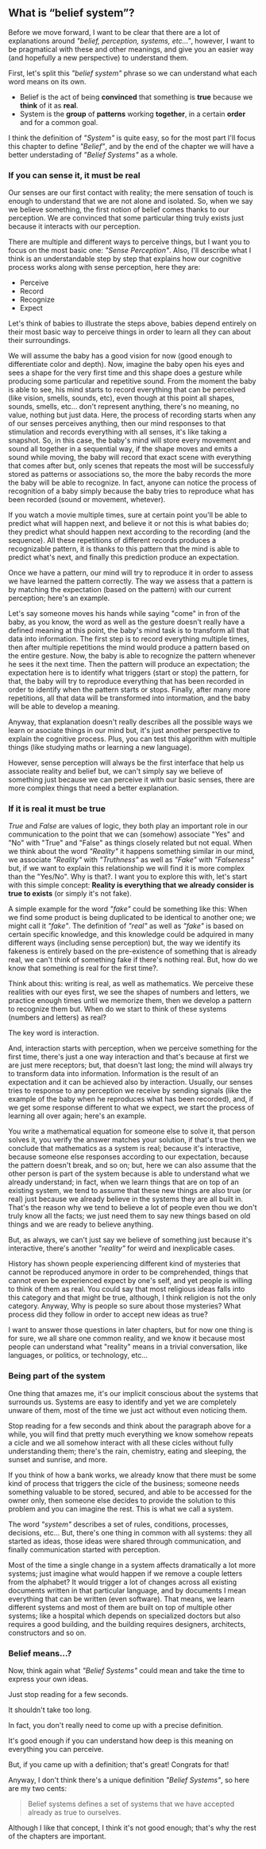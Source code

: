 ## What is “belief system”?

Before we move forward, I want to be clear that there are a lot of explanations around _"belief, perception, systems, etc..."_, however, I want to be pragmatical with these and other meanings, and give you an easier way (and hopefully a new perspective) to understand them.

First, let's split this _"belief system"_ phrase so we can understand what each word means on its own.

  * Belief is the act of being **convinced** that something is **true** because we **think** of it as **real**.
  * System is the **group** of **patterns** working **together**, in a certain **order** and for a common goal.

I think the definition of _"System"_ is quite easy, so for the most part I'll focus this chapter to  define _"Belief"_, and by the end of the chapter we will have a better understading of _"Belief Systems"_ as a whole.

### If you can sense it, it must be real

Our senses are our first contact with reality; the mere sensation of touch is enough to understand that we are not alone and isolated. So, when we say we believe something, the first notion of belief comes thanks to our perception. We are convinced that some particular thing truly exists just because it interacts with our perception.

There are multiple and different ways to perceive things, but I want you to focus on the most basic one: _"Sense Perception"_. Also, I'll describe what I think is an understandable step by step that explains how our cognitive process works along with sense perception, here they are:

  * Perceive
  * Record
  * Recognize
  * Expect

Let's think of babies to illustrate the steps above, babies depend entirely on their most basic way to perceive things in order to learn all they can about their surroundings.

We will assume the baby has a good vision for now (good enough to differentiate color and depth). Now, imagine the baby open his eyes and sees a shape for the very first time and this shape does a gesture while producing some particular and repetitive sound. From the moment the baby is able to see, his mind starts to record everything that can be perceived (like vision, smells, sounds, etc), even though at this point all shapes, sounds, smells, etc... don't represent anything, there's no meaning, no value, nothing but just data. Here, the process of recording starts when any of our senses perceives anything, then our mind responses to that stimulation and records everything with all senses, it's like taking a snapshot. So, in this case, the baby's mind will store every movement and sound all together in a sequential way, if the shape moves and emits a sound while moving, the baby will record that exact scene with everything that comes after but, only scenes that repeats the most will be successfuly stored as patterns or associations so, the more the baby records the more the baby will be able to recognize. In fact, anyone can notice the process of recognition of a baby simply because the baby tries to reproduce what has been recorded (sound or movement, whetever).

If you watch a movie multiple times, sure at certain point you'll be able to predict what will happen next, and believe it or not this is what babies do; they predict what should happen next according to the recording (and the sequence). All these repetitions of different records produces a recognizable pattern, it is thanks to this pattern that the mind is able to predict what's next, and finally this prediction produce an expectation.

Once we have a pattern, our mind will try to reproduce it in order to assess we have learned the pattern correctly. The way we assess that a pattern is by matching the expectation (based on the pattern) with our current perception; here's an example.

Let's say someone moves his hands while saying "come" in fron of the baby, as you know, the word as well as the gesture doesn't really have a defined meaning at this point, the baby's mind task is to transform all that data into information. The first step is to record everything multiple times, then after multiple repetitions the mind would produce a pattern based on the entire gesture. Now, the baby is able to recognize the pattern whenever he sees it the next time. Then the pattern will produce an expectation; the expectation here is to identify what triggers (start or stop) the pattern, for that, the baby will try to reproduce everything that has been recorded in order to identify when the pattern starts or stops. Finally, after many more repetitions, all that data will be transformed into intormation, and the baby will be able to develop a meaning.

Anyway, that explanation doesn't really describes all the possible ways we learn or asociate things in our mind but, it's just another perspective to explain the cognitive process. Plus, you can test this algorithm with multiple things (like studying maths or learning a new language).

However, sense perception will always be the first interface that help us associate reality and belief but, we can't simply say we believe of something just because we can perceive it with our basic senses, there are more complex things that need a better explanation.

### If it is real it must be true

*True* and *False* are values of logic, they both play an important role in our communication to the point that we can (somehow) associate "Yes" and "No" with "True" and "False" as things closely related but not equal. When we think about the word _"Reality"_ it happens something similar in our mind, we associate _"Reality"_ with _"Truthness"_ as well as _"Fake"_ with _"Falseness"_ but, if we want to explain this relationship we will find it is more complex than the "Yes/No". Why is that?. I want you to explore this with, let's start with this simple concept: **Reality is everything that we already consider is true to exists** (or simply it's not fake).

A simple example for the word _"fake"_ could be something like this: When we find some product is being duplicated to be identical to another one; we might call it _"fake"_. The definition of _"real"_ as well as _"fake"_ is based on certain specific knowledge, and this knowledge could be adquired in many different ways (including sense perception) but, the way we identify its fakeness is entirely based on the pre-existence of something that is already real, we can't think of something fake if there's nothing real. But, how do we know that something is real for the first time?.

Think about this: writing is real, as well as mathematics. We perceive these realities with our eyes first, we see the shapes of numbers and letters, we practice enough times until we memorize them, then we develop a pattern to recognize them but. When do we start to think of these systems (numbers and letters) as real?

The key word is interaction.

And, interaction starts with perception, when we perceive something for the first time, there's just a one way interaction and that's because at first we are just mere receptors; but, that doesn't last long; the mind will always try to transform data into information. Information is the result of an expectation and it can be achieved also by interaction. Usually, our senses tries to response to any perception we receive by sending signals (like the example of the baby when he reproduces what has been recorded), and, if we get some response different to what we expect, we start the process of learning all over again; here's an example.

You write a mathematical equation for someone else to solve it, that person solves it, you verify the answer matches your solution, if that's true then we conclude that mathematics as a system is real; because it's interactive, because someone else responses according to our expectation, because the pattern doesn't break, and so on; but, here we can also assume that the other person is part of the system because is able to understand what we already understand; in fact, when we learn things that are on top of an existing system, we tend to assume that these new things are also true (or real) just because we already believe in the systems they are all built in. That's the reason why we tend to believe a lot of people even thou we don't truly know all the facts; we just need them to say new things based on old things and we are ready to believe anything.

But, as always, we can't just say we believe of something just because it's interactive, there's another _"reality"_ for weird and inexplicable cases.

History has shown people experiencing different kind of mysteries that cannot be reproduced anymore in order to be comprehended, things that cannot even be experienced expect by one's self, and yet people is willing to think of them as real. You could say that most religious ideas falls into this category and that might be true, although, I think religion is not the only category. Anyway, Why is people so sure about those mysteries? What process did they follow in order to accept new ideas as true?

I want to answer those questions in later chapters, but for now one thing is for sure, we all share one common reality, and we know it because most people can understand what "reality" means in a trivial conversation, like languages, or politics, or technology, etc...

### Being part of the system

One thing that amazes me, it's our implicit conscious about the systems that surrounds us. Systems are easy to identify and yet we are completely unware of them, most of the time we just act without even noticing them.

Stop reading for a few seconds and think about the paragraph above for a while, you will find that pretty much everything we know somehow repeats a cicle and we all somehow interact with all these cicles without fully understanding them; there's the rain, chemistry, eating and sleeping, the sunset and sunrise, and more.

If you think of how a bank works, we already know that there must be some kind of process that triggers the cicle of the business; someone needs something valuable to be stored, secured, and able to be accessed for the owner only, then someone else decides to provide the solution to this problem and you can imagine the rest. This is what we call a system.

The word _"system"_ describes a set of rules, conditions, processes, decisions, etc... But, there's one thing in common with all systems: they all started as ideas, those ideas were shared through communication, and finally communication started with perception.

Most of the time a single change in a system affects dramatically a lot more systems; just imagine what would happen if we remove a couple letters from the alphabet? It would trigger a lot of changes across all existing documents written in that particular language, and by documents I mean everything that can be written (even software). That means, we learn different systems and most of them are built on top of multiple other systems; like a hospital which depends on specialized doctors but also requires a good building, and the building requires designers, architects, constructors and so on.

### Belief means...?

Now, think again what _"Belief Systems"_ could mean and take the time to express your own ideas.

Just stop reading for a few seconds.

It shouldn't take too long.

In fact, you don't really need to come up with a precise definition.

It's good enough if you can understand how deep is this meaning on everything you can perceive.

But, if you came up with a definition; that's great! Congrats for that!

Anyway, I don't think there's a unique definition _"Belief Systems"_, so here are my two cents:

> Belief systems defines a set of systems that we have accepted already as true to ourselves.

Although I like that concept, I think it's not good enough; that's why the rest of the chapters are important.

